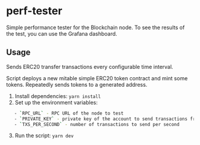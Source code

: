 # perf-tester

Simple performance tester for the Blockchain node.
To see the results of the test, you can use the Grafana dashboard.

## Usage

Sends ERC20 transfer transactions every configurable time interval.

Script deploys a new mitable simple ERC20 token contract and mint some tokens.
Repeatedly sends tokens to a generated address.

1.  Install dependencies: `yarn install`
2.  Set up the environment variables:

```bash
   - `RPC_URL` - RPC URL of the node to test
   - `PRIVATE_KEY` - private key of the account to send transactions from
   - `TXS_PER_SECOND` - number of transactions to send per second
```

3.  Run the script: `yarn dev`
